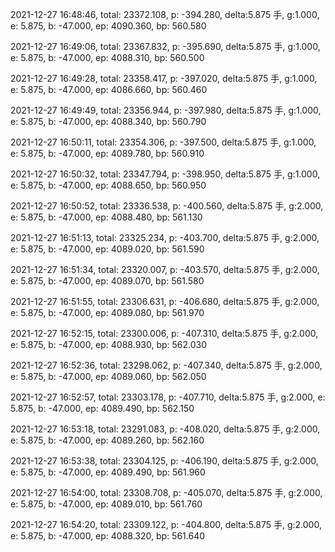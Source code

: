 2021-12-27 16:48:46, total: 23372.108, p: -394.280, delta:5.875 手, g:1.000, e: 5.875, b: -47.000, ep: 4090.360, bp: 560.580

2021-12-27 16:49:06, total: 23367.832, p: -395.690, delta:5.875 手, g:1.000, e: 5.875, b: -47.000, ep: 4088.310, bp: 560.500

2021-12-27 16:49:28, total: 23358.417, p: -397.020, delta:5.875 手, g:1.000, e: 5.875, b: -47.000, ep: 4086.660, bp: 560.460

2021-12-27 16:49:49, total: 23356.944, p: -397.980, delta:5.875 手, g:1.000, e: 5.875, b: -47.000, ep: 4088.340, bp: 560.790

2021-12-27 16:50:11, total: 23354.306, p: -397.500, delta:5.875 手, g:1.000, e: 5.875, b: -47.000, ep: 4089.780, bp: 560.910

2021-12-27 16:50:32, total: 23347.794, p: -398.950, delta:5.875 手, g:1.000, e: 5.875, b: -47.000, ep: 4088.650, bp: 560.950

2021-12-27 16:50:52, total: 23336.538, p: -400.560, delta:5.875 手, g:2.000, e: 5.875, b: -47.000, ep: 4088.480, bp: 561.130

2021-12-27 16:51:13, total: 23325.234, p: -403.700, delta:5.875 手, g:2.000, e: 5.875, b: -47.000, ep: 4089.020, bp: 561.590

2021-12-27 16:51:34, total: 23320.007, p: -403.570, delta:5.875 手, g:2.000, e: 5.875, b: -47.000, ep: 4089.070, bp: 561.580

2021-12-27 16:51:55, total: 23306.631, p: -406.680, delta:5.875 手, g:2.000, e: 5.875, b: -47.000, ep: 4089.080, bp: 561.970

2021-12-27 16:52:15, total: 23300.006, p: -407.310, delta:5.875 手, g:2.000, e: 5.875, b: -47.000, ep: 4088.930, bp: 562.030

2021-12-27 16:52:36, total: 23298.062, p: -407.340, delta:5.875 手, g:2.000, e: 5.875, b: -47.000, ep: 4089.060, bp: 562.050

2021-12-27 16:52:57, total: 23303.178, p: -407.710, delta:5.875 手, g:2.000, e: 5.875, b: -47.000, ep: 4089.490, bp: 562.150

2021-12-27 16:53:18, total: 23291.083, p: -408.020, delta:5.875 手, g:2.000, e: 5.875, b: -47.000, ep: 4089.260, bp: 562.160

2021-12-27 16:53:38, total: 23304.125, p: -406.190, delta:5.875 手, g:2.000, e: 5.875, b: -47.000, ep: 4089.490, bp: 561.960

2021-12-27 16:54:00, total: 23308.708, p: -405.070, delta:5.875 手, g:2.000, e: 5.875, b: -47.000, ep: 4089.010, bp: 561.760

2021-12-27 16:54:20, total: 23309.122, p: -404.800, delta:5.875 手, g:2.000, e: 5.875, b: -47.000, ep: 4088.320, bp: 561.640